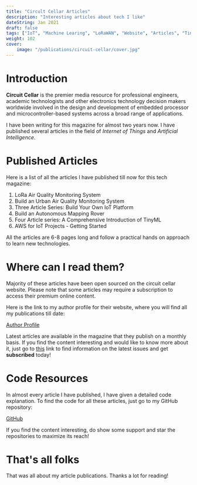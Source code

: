 ```yaml
---
title: "Circult Cellar Articles"
description: "Interesting articles about tech I like"
dateString: Jan 2021
draft: false
tags: ["IoT", "Machine Learing", "LoRaWAN", "Website", "Articles", "TinyML", "Artificial Intelligence", "Python", "C"]
weight: 102
cover:
    image: "/publications/circuit-cellar/cover.jpg"
---
```

# Introduction

**Circuit Cellar** is the premier media resource for professional engineers, academic technologists and other electronics technology decision makers worldwide involved in the design and development of embedded processor and microcontroller-based systems across a broad range of applications.

I have been writing for this magazine for almost two years now. I have published several articles in the field of *Internet of Things* and *Artificial Intelligence*.

# Published Articles

Here is a list of all the articles I have published till now for this tech magazine:

1. LoRa Air Quality Monitoring System
2. Build an Urban Air Quality Monitoring System
3. Three Article Series: Build Your Own IoT Platform
4. Build an Autonomous Mapping Rover
5. Four Article series: A Comprehensive Introduction of TinyML
6. AWS for IoT Projects - Getting Started

All the articles are 6-8 pages long and follow a practical hands on approach to learn new technologies. 

# Where can I read them?

Majority of these articles have been open sourced on the circuit cellar website. Please note that some articles may require a subscription to access their premium online content. 

Here is the link to my author profile for their website, where you will find all my publications till date:

[Author Profile](https://circuitcellar.com/author/dhairya-a-parikh/)

Latest articles are available in the magazine that they publish on a monthly basis. If you find the content interesting and would like to know more about it, just go to [this](https://circuitcellar.com/inside-this-issue/) link to find information on the latest issues and get **subscribed** today!

# Code Resources

In almost every article I have published, I have given a detailed code explanation. To find the code for all these articles, just go to my GitHub repository:

[GitHub](https://github.com/Dhairya1007)

If you find the content interesting, do show some support and star the repositories to maximize its reach!

# That's all folks
That was all about my article publications. Thanks a lot for reading!